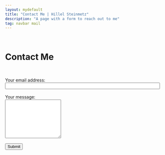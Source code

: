 ```yaml
---
layout: mydefault
title: "Contact Me | Hillel Steinmetz"
description: "A page with a form to reach out to me"
tag: navbar mail
---
```


<p class="resume"><br></p>
<h1>Contact Me</h1>
<p class="resume"><br></p>
<div class="email-outer">
  <div class="email-inner">
  <form action="https://formspree.io/f/xyybzloz" method="POST">
    <label>
      Your email address:
      <input type="text" name="_replyto" style="width: 100%">
    </label><br><br>
    <label>
      Your message:<br>
      <textarea name="message" rows="8" style="resize: vertical; min-height:50px; max-height:200px"></textarea>
    </label><br><br>
    <div class="center">
    <button type="submit" class="submit">Submit</button>
    </div>
  </form>
  </div>
</div>
